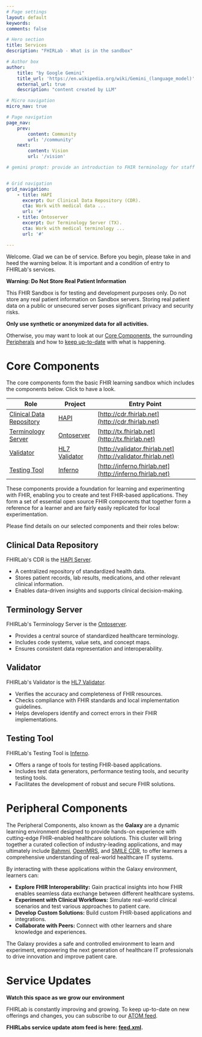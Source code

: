 ```yaml
---
# Page settings
layout: default
keywords:
comments: false

# Hero section
title: Services
description: "FHIRLab - What is in the sandbox"

# Author box
author:
    title: "by Google Gemini"
    title_url: 'https://en.wikipedia.org/wiki/Gemini_(language_model)'
    external_url: true
    description: "content created by LLM"

# Micro navigation
micro_nav: true

# Page navigation
page_nav:
    prev:
        content: Community
        url: '/community'
    next:
        content: Vision
        url: '/vision'

# gemini prompt: provide an introduction to FHIR terminology for staff in software engineering and information technology. Focus on savings of integration and ease of deployment. Offer links to standards and example instances of servers.


# Grid navigation
grid_navigation:
    - title: HAPI
      excerpt: Our Clinical Data Repository (CDR).
      cta: Work with medical data ...
      url: '#'
    - title: Ontoserver
      excerpt: Our Terminology Server (TX).
      cta: Work with medical terminology ...
      url: '#'

---
```


Welcome. Glad we can be of service. Before you begin, please take in and heed the warning below. It is important and a condition of entry to FHIRLab's services.


<div class="callout callout--danger">
<strong>Warning: Do Not Store Real Patient Information</strong>

<p>This FHIR Sandbox is for testing and development purposes only. Do not store any real patient information on Sandbox servers. Storing real patient data on a public or unsecured server poses significant privacy and security risks.</p>

<strong>Only use synthetic or anonymized data for all activities.</strong>

</div>

Otherwise, you may want to look at our [Core Components](#core-components), the surrounding [Peripherals]() and how to [keep up-to-date]() with what is happening.

# Core Components

The core components form the basic FHIR learning sandbox which includes the components below. Click to have a look.

| Role                     | Project       | Entry Point      |
|--------------------------|---------------|------------------------------|
| [Clinical Data Repository](#clinical-data-repository) | [HAPI](HAPI)          | [http://cdr.fhirlab.net](http://cdr.fhirlab.net)       |
| [Terminology Server](#terminology-server)       | [Ontoserver](Ontoserver)    | [http://tx.fhirlab.net](http://tx.fhirlab.net)        |
| [Validator](#validator)                | [HL7 Validator](Validator) | [http://validator.fhirlab.net](http://validator.fhirlab.net) |
| [Testing Tool](#testing-tool)             | [Inferno](Inferno)       | [http://inferno.fhirlab.net](http://inferno.fhirlab.net)   |

These components provide a foundation for learning and experimenting with FHIR, enabling you to create and test FHIR-based applications. They form a set of essential open source FHIR components that together form a reference for a learner and are fairly easily replicated for local experimentation.

Please find details on our selected components and their roles below:

## Clinical Data Repository

   FHIRLab's CDR is the [HAPI Server](HAPI).
   
   * A centralized repository of standardized health data. 
   * Stores patient records, lab results, medications, and other relevant clinical information.
   * Enables data-driven insights and supports clinical decision-making.

## Terminology Server

   FHIRLab's Terminology Server is the [Ontoserver](Ontoserver).

   * Provides a central source of standardized healthcare terminology.
   * Includes code systems, value sets, and concept maps.
   * Ensures consistent data representation and interoperability.   

## Validator

   FHIRLab's Validator is the [HL7 Validator](Validator).

   * Verifies the accuracy and completeness of FHIR resources.
   * Checks compliance with FHIR standards and local implementation guidelines.
   * Helps developers identify and correct errors in their FHIR implementations.   

## Testing Tool

   FHIRLab's Testing Tool is [Inferno](Inferno).

   * Offers a range of tools for testing FHIR-based applications.
   * Includes test data generators, performance testing tools, and security testing tools.
   * Facilitates the development of robust and secure FHIR solutions.

# Peripheral Components

The Peripheral Components, also known as the **Galaxy** are a dynamic learning environment designed to provide hands-on experience with cutting-edge FHIR-enabled healthcare solutions. This cluster will bring together a curated collection of industry-leading applications, and may ultimately include [Bahmni](https://www.bahmni.org/), [OpenMRS](https://openmrs.org/), and [SMILE CDR](https://www.smiledigitalhealth.com/), to offer learners a comprehensive understanding of real-world healthcare IT systems.


By interacting with these applications within the Galaxy environment, learners can:

* **Explore FHIR Interoperability:** Gain practical insights into how FHIR enables seamless data exchange between different healthcare systems.
* **Experiment with Clinical Workflows:** Simulate real-world clinical scenarios and test various approaches to patient care.
* **Develop Custom Solutions:** Build custom FHIR-based applications and integrations.
* **Collaborate with Peers:** Connect with other learners and share knowledge and experiences.

The Galaxy provides a safe and controlled environment to learn and experiment, empowering the next generation of healthcare IT professionals to drive innovation and improve patient care. 

# Service Updates

<div class="callout callout--info">
<strong>Watch this space as we grow our environment</strong>

<p>FHIRLab is constantly improving and growing. To keep up-to-date on new offerings and changes, you can subscribe to our <a href="https://en.wikipedia.org/wiki/Atom_(web_standard)">ATOM feed</a>.</p> 

<strong>FHIRLabs service update atom feed is here: <a href="../../feed.xml">feed.xml</a>.</strong>

</div>
